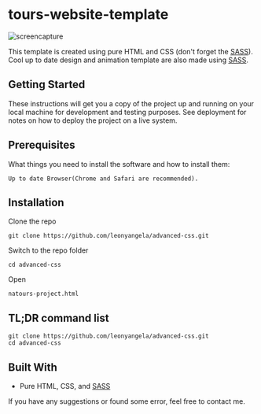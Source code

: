 # tours-website-template
![screencapture](https://user-images.githubusercontent.com/38250310/62283510-e952b700-b47b-11e9-92bd-664197d9ddd7.png)

This template is created using pure HTML and CSS (don't forget the [SASS](https://sass-lang.com/documentation)). Cool up to date design and animation template are also made using [SASS](https://sass-lang.com/documentation).

## Getting Started
These instructions will get you a copy of the project up and running on your local machine for development and testing purposes. See deployment for notes on how to deploy the project on a live system.

## Prerequisites
What things you need to install the software and how to install them:
```
Up to date Browser(Chrome and Safari are recommended).
```

## Installation
Clone the repo
```
git clone https://github.com/leonyangela/advanced-css.git
```
Switch to the repo folder
```
cd advanced-css
```
Open 
```
natours-project.html 
```

## TL;DR command list
```
git clone https://github.com/leonyangela/advanced-css.git
cd advanced-css
```

## Built With
* Pure HTML, CSS, and [SASS](https://sass-lang.com/documentation)

If you have any suggestions or found some error, feel free to contact me.
